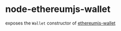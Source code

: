 # node-ethereumjs-wallet

exposes the `Wallet` constructor of [ethereumjs-wallet](https://github.com/ethereumjs/ethereumjs-wallet)
